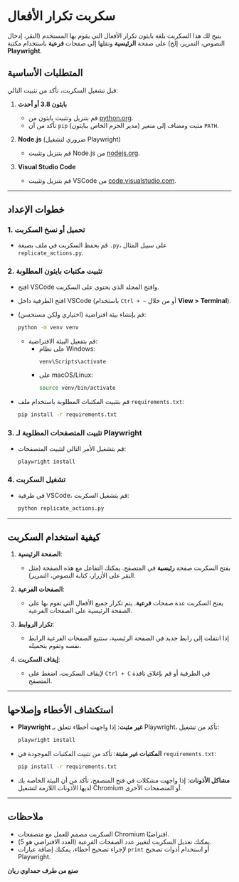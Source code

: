 
# سكربت تكرار الأفعال

يتيح لك هذا السكربت بلغة بايثون تكرار الأفعال التي يقوم بها المستخدم (النقر، إدخال النصوص، التمرير، إلخ) على صفحة **الرئيسية** ونقلها إلى صفحات **فرعية** باستخدام مكتبة **Playwright**.

## المتطلبات الأساسية

قبل تشغيل السكربت، تأكد من تثبيت التالي:

1. **بايثون 3.8 أو أحدث**
   - قم بتنزيل وتثبيت بايثون من [python.org](https://www.python.org/).
   - تأكد من أن `pip` (مدير الحزم الخاص ببايثون) مثبت ومضاف إلى متغير `PATH`.

2. **Node.js** (ضروري لتشغيل Playwright)
   - قم بتنزيل وتثبيت Node.js من [nodejs.org](https://nodejs.org/).

3. **Visual Studio Code**
   - قم بتنزيل وتثبيت VSCode من [code.visualstudio.com](https://code.visualstudio.com/).

---

## خطوات الإعداد

### 1. تحميل أو نسخ السكربت
- قم بحفظ السكربت في ملف بصيغة `.py`، على سبيل المثال `replicate_actions.py`.

### 2. تثبيت مكتبات بايثون المطلوبة
- افتح VSCode وافتح المجلد الذي يحتوي على السكربت.
- افتح الطرفية داخل VSCode (باستخدام `Ctrl + ~` أو من خلال **View > Terminal**).
- قم بإنشاء بيئة افتراضية (اختياري ولكن مستحسن):
  ```bash
  python -m venv venv
  ```
  - قم بتفعيل البيئة الافتراضية:
    - على نظام Windows:
      ```bash
      venv\Scripts\activate
      ```
    - على macOS/Linux:
      ```bash
      source venv/bin/activate
      ```

- قم بتثبيت المكتبات المطلوبة باستخدام ملف `requirements.txt`:
  ```bash
  pip install -r requirements.txt
  ```

### 3. تثبيت المتصفحات المطلوبة لـ Playwright
- قم بتشغيل الأمر التالي لتثبيت المتصفحات:
  ```bash
  playwright install
  ```

### 4. تشغيل السكربت
- في طرفية VSCode، قم بتشغيل السكربت:
  ```bash
  python replicate_actions.py
  ```

---

## كيفية استخدام السكربت

1. **الصفحة الرئيسية**:
   - يفتح السكربت صفحة **رئيسية** في المتصفح. يمكنك التفاعل مع هذه الصفحة (مثل النقر على الأزرار، كتابة النصوص، التمرير).

2. **الصفحات الفرعية**:
   - يفتح السكربت عدة صفحات **فرعية**. يتم تكرار جميع الأفعال التي تقوم بها على الصفحة الرئيسية على الصفحات الفرعية.

3. **تكرار الروابط**:
   - إذا انتقلت إلى رابط جديد في الصفحة الرئيسية، ستتبع الصفحات الفرعية الرابط نفسه وتقوم بتحميله.

4. **إيقاف السكربت**:
   - لإيقاف السكربت، اضغط على `Ctrl + C` في الطرفية أو قم بإغلاق نافذة المتصفح.

---

## استكشاف الأخطاء وإصلاحها

- **Playwright غير مثبت**: إذا واجهت أخطاء تتعلق بـ Playwright، تأكد من تشغيل:
  ```bash
  playwright install
  ```
- **المكتبات غير مثبتة**: تأكد من تثبيت المكتبات الموجودة في `requirements.txt`:
  ```bash
  pip install -r requirements.txt
  ```

- **مشاكل الأذونات**: إذا واجهت مشكلات في فتح المتصفح، تأكد من أن البيئة الخاصة بك لديها الأذونات اللازمة لتشغيل Chromium أو المتصفحات الأخرى.

---

## ملاحظات

- السكربت مصمم للعمل مع متصفحات Chromium افتراضيًا.
- يمكنك تعديل السكربت لتغيير عدد الصفحات الفرعية (العدد الافتراضي هو 5).
- لإجراء تصحيح أخطاء، يمكنك إضافة عبارات `print` أو استخدام أدوات تصحيح Playwright.



**صنع من طرف حمداوي ريان**
